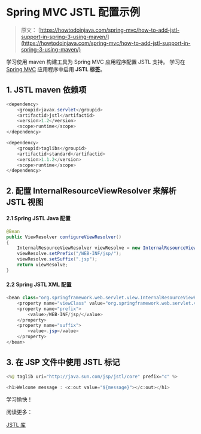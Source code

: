 # Spring MVC JSTL 配置示例

> 原文： [https://howtodoinjava.com/spring-mvc/how-to-add-jstl-support-in-spring-3-using-maven/](https://howtodoinjava.com/spring-mvc/how-to-add-jstl-support-in-spring-3-using-maven/)

学习使用 maven 构建工具为 Spring MVC 应用程序配置 JSTL 支持。 学习在 [Spring MVC](https://howtodoinjava.com/spring-mvc-tutorial/) 应用程序中启用 **JSTL 标签**。

## 1\. JSTL maven 依赖项

```java
<dependency>
	<groupid>javax.servlet</groupid>
	<artifactid>jstl</artifactid>
	<version>1.2</version>
	<scope>runtime</scope>
</dependency>

<dependency>
	<groupid>taglibs</groupid>
	<artifactid>standard</artifactid>
	<version>1.1.2</version>
	<scope>runtime</scope>
</dependency>

```

## 2\. 配置 InternalResourceViewResolver 来解析 JSTL 视图

#### 2.1 Spring JSTL Java 配置

```java
@Bean
public ViewResolver configureViewResolver() 
{
	InternalResourceViewResolver viewResolve = new InternalResourceViewResolver();
	viewResolve.setPrefix("/WEB-INF/jsp/");
	viewResolve.setSuffix(".jsp");
	return viewResolve;
}

```

#### 2.2 Spring JSTL XML 配置

```java
<bean class="org.springframework.web.servlet.view.InternalResourceViewResolver">
	<property name="viewClass" value="org.springframework.web.servlet.view.JstlView"></property>
	<property name="prefix">
		<value>/WEB-INF/jsp/</value>
	</property>
	<property name="suffix">
		<value>.jsp</value>
	</property>
</bean>

```

## 3\. 在 JSP 文件中使用 JSTL 标记

```java
<%@ taglib uri="http://java.sun.com/jsp/jstl/core" prefix="c" %> 

<h1>Welcome message : <c:out value="${message}"></c:out></h1>

```

学习愉快！

阅读更多：

[JSTL 库](https://www.oracle.com/technetwork/java/index-jsp-135995.html)
